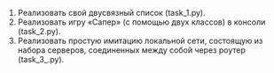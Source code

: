 1. Реализовать свой двусвязный список (task_1.py).
2. Реализовать игру «Сапер» (с помощью двух классов) в консоли (task_2.py).
3. Реализовать простую имитацию локальной сети, состоящую из набора серверов, соединенных между собой через роутер (task_3_.py).
